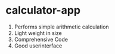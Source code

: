 # calculator-app

<ol>
  <li>Performs simple arithmetic calculation</li>
  <li>Light weight in size</li>
  <li>Comprehensive Code</li>
  <li>Good userinterface</li>
</ol>

